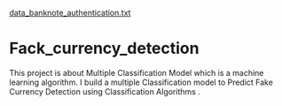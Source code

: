 [data_banknote_authentication.txt](https://github.com/shitaljadhav4/Fack_currency_detection/files/7081284/data_banknote_authentication.txt)
# Fack_currency_detection
This project is about Multiple Classification Model which is a machine learning algorithm. I build a multiple Classification model to Predict Fake Currency Detection using Classification Algorithms .
